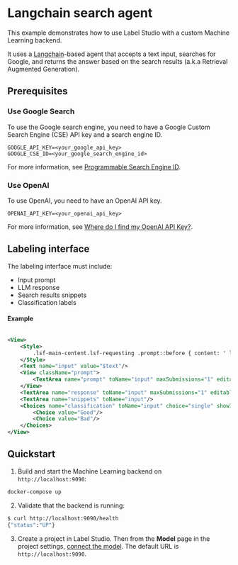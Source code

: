 <!--
---
title: RAG with a Langchain search agent
type: guide
tier: all
order: 45
hide_sidebar: true
hide_frontmatter_title: true
meta_title: RAG with a Langchain search agent
meta_description: Use Langchain, OpenAI, and Google to generate responses based on Google search results. 
categories:
    - Generative AI
    - Retrieval Augmented Generation
    - Google
    - OpenAI
    - Langchain
image: "/tutorials/langchain.png"
---
-->



# Langchain search agent

This example demonstrates how to use Label Studio with a custom Machine Learning backend.

It uses a [Langchain](https://www.langchain.com/)-based agent that accepts a text input, searches for Google,
and returns the answer based on the search results (a.k.a Retrieval Augmented Generation).

## Prerequisites

### Use Google Search

To use the Google search engine, you need to have a Google Custom Search Engine (CSE) API key and a search engine ID.

```
GOOGLE_API_KEY=<your_google_api_key>
GOOGLE_CSE_ID=<your_google_search_engine_id>
```

For more information, see [Programmable Search Engine ID](https://support.google.com/programmable-search/answer/12499034?hl=en).

### Use OpenAI

To use OpenAI, you need to have an OpenAI API key.

```
OPENAI_API_KEY=<your_openai_api_key>
```

For more information, see [Where do I find my OpenAI API Key?](https://help.openai.com/en/articles/4936850-where-do-i-find-my-openai-api-key).

## Labeling interface

The labeling interface must include:

- Input prompt
- LLM response
- Search results snippets
- Classification labels

#### Example

```xml

<View>
    <Style>
        .lsf-main-content.lsf-requesting .prompt::before { content: ' loading...'; color: #808080; }
    </Style>
    <Text name="input" value="$text"/>
    <View className="prompt">
        <TextArea name="prompt" toName="input" maxSubmissions="1" editable="true"/>
    </View>
    <TextArea name="response" toName="input" maxSubmissions="1" editable="true"/>
    <TextArea name="snippets" toName="input"/>
    <Choices name="classification" toName="input" choice="single" showInLine="true">
        <Choice value="Good"/>
        <Choice value="Bad"/>
    </Choices>
</View>
```

## Quickstart

1. Build and start the Machine Learning backend on `http://localhost:9090`:

```bash
docker-compose up
```

2. Validate that the backend is running:

```bash
$ curl http://localhost:9090/health
{"status":"UP"}
```

3. Create a project in Label Studio. Then from the **Model** page in the project settings, [connect the model](https://labelstud.io/guide/ml#Connect-the-model-to-Label-Studio). The default URL is `http://localhost:9090`.